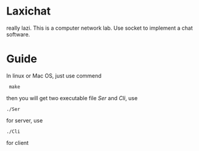 # Laxichat

really lazi. This is a computer network lab. Use socket to implement a chat software.

# Guide
In linux or Mac OS, just use commend
```
 make
```
then you will get two executable file _Ser_ and _Cli_, use
```
./Ser
``` 
for server, use
```
./Cli
```
for client